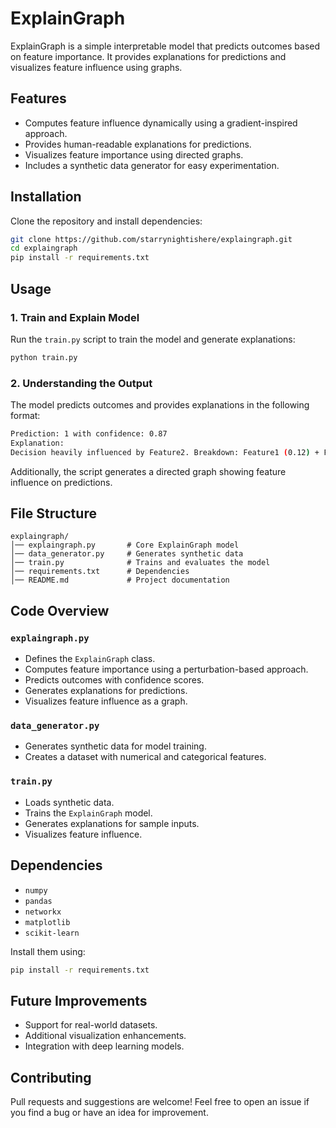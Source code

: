 # ExplainGraph

ExplainGraph is a simple interpretable model that predicts outcomes based on feature importance. It provides explanations for predictions and visualizes feature influence using graphs.

## Features
- Computes feature influence dynamically using a gradient-inspired approach.
- Provides human-readable explanations for predictions.
- Visualizes feature importance using directed graphs.
- Includes a synthetic data generator for easy experimentation.

## Installation

Clone the repository and install dependencies:

```sh
git clone https://github.com/starrynightishere/explaingraph.git
cd explaingraph
pip install -r requirements.txt
```

## Usage

### 1. Train and Explain Model

Run the `train.py` script to train the model and generate explanations:

```sh
python train.py
```

### 2. Understanding the Output

The model predicts outcomes and provides explanations in the following format:

```sh
Prediction: 1 with confidence: 0.87
Explanation:
Decision heavily influenced by Feature2. Breakdown: Feature1 (0.12) + Feature2 (0.56) + Feature3 (-0.23) + Feature4 (0.08)
```

Additionally, the script generates a directed graph showing feature influence on predictions.

## File Structure
```
explaingraph/
│── explaingraph.py       # Core ExplainGraph model
│── data_generator.py     # Generates synthetic data
│── train.py              # Trains and evaluates the model
│── requirements.txt      # Dependencies
│── README.md             # Project documentation
```

## Code Overview

### `explaingraph.py`
- Defines the `ExplainGraph` class.
- Computes feature importance using a perturbation-based approach.
- Predicts outcomes with confidence scores.
- Generates explanations for predictions.
- Visualizes feature influence as a graph.

### `data_generator.py`
- Generates synthetic data for model training.
- Creates a dataset with numerical and categorical features.

### `train.py`
- Loads synthetic data.
- Trains the `ExplainGraph` model.
- Generates explanations for sample inputs.
- Visualizes feature influence.

## Dependencies

- `numpy`
- `pandas`
- `networkx`
- `matplotlib`
- `scikit-learn`

Install them using:

```sh
pip install -r requirements.txt
```

## Future Improvements
- Support for real-world datasets.
- Additional visualization enhancements.
- Integration with deep learning models.


## Contributing
Pull requests and suggestions are welcome! Feel free to open an issue if you find a bug or have an idea for improvement.

